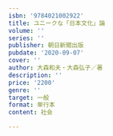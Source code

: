```yaml
---
isbn: '9784021002922'
title: ユニークな「日本文化」論
volume: ''
series: ''
publisher: 朝日新聞出版
pubdate: '2020-09-07'
cover: ''
author: 大森和夫・大森弘子／著
description: ''
price: '2200'
genre: ''
target: 一般
format: 単行本
content: 社会

---
```

